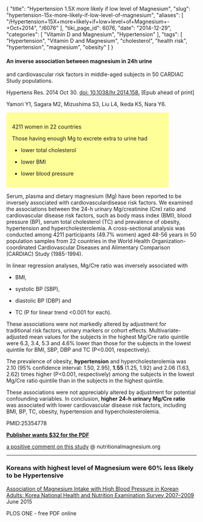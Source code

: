 {
    "title": "Hypertension 1.5X more likely if low level of Magnesium",
    "slug": "hypertension-15x-more-likely-if-low-level-of-magnesium",
    "aliases": [
        "/Hypertension+15X+more+likely+if+low+level+of+Magnesium+-+Oct+2014",
        "/6076"
    ],
    "tiki_page_id": 6076,
    "date": "2014-12-29",
    "categories": [
        "Vitamin D and Magnesium",
        "Hypertension"
    ],
    "tags": [
        "Hypertension",
        "Vitamin D and Magnesium",
        "cholesterol",
        "health risk",
        "hypertension",
        "magnesium",
        "obesity"
    ]
}


#### An inverse association between magnesium in 24h urine   
and cardiovascular risk factors in middle-aged subjects in 50 CARDIAC Study populations.

Hypertens Res. 2014 Oct 30. [doi: 10.1038/hr.2014.158.](https://doi.org/10.1038/hr.2014.158.) <span>[Epub ahead of print]</span>

Yamori Y1, Sagara M2, Mizushima S3, Liu L4, Ikeda K5, Nara Y6.

<div class="border" style="background-color:#FF9;padding:15px;margin:10px 0;border-radius:5px;width:400px">

4211 women in 22 countries

Those having enough Mg to excrete extra to urine had

* lower total cholesterol

* lower BMI

* lower blood pressure

</div>

Serum, plasma and dietary magnesium (Mg) have been reported to be inversely associated with cardiovasculardisease risk factors. We examined the associations between the 24-h urinary Mg/creatinine (Cre) ratio and cardiovascular disease risk factors, such as body mass index (BMI), blood pressure (BP), serum total cholesterol (TC) and prevalence of obesity, hypertension and hypercholesterolemia. A cross-sectional analysis was conducted among 4211 participants (49.7% women) aged 48-56 years in 50 population samples from 22 countries in the World Health Organization-coordinated Cardiovascular Diseases and Alimentary Comparison (CARDIAC) Study (1985-1994). 

In linear regression analyses, Mg/Cre ratio was inversely associated with 

* BMI, 

* systolic BP (SBP), 

* diastolic BP (DBP) and 

* TC (P for linear trend <0.001 for each). 

These associations were not markedly altered by adjustment for traditional risk factors, urinary markers or cohort effects. Multivariate-adjusted mean values for the subjects in the highest Mg/Cre ratio quintile were 6.3, 3.4, 5.3 and 4.6% lower than those for the subjects in the lowest quintile for BMI, SBP, DBP and TC (P<0.001, respectively). 

The prevalence of obesity,  **hypertension**  and hypercholesterolemia was 2.10 (95% confidence interval: 1.50, 2.95),  **1.55** (1.25, 1.92) and 2.06 (1.63, 2.62) times higher (P<0.001, respectively) among the subjects in the lowest Mg/Cre ratio quintile than in the subjects in the highest quintile. 

These associations were not appreciably altered by adjustment for potential confounding variables. In conclusion,  **higher 24-h urinary Mg/Cre ratio**  was associated with lower cardiovascular disease risk factors, including BMI, BP, TC, obesity, hypertension and hypercholesterolemia.

PMID:25354778

 **[Publisher wants $32 for the PDF](http://www.nature.com/hr/journal/vaop/ncurrent/full/hr2014158a.html)** 

[a positive comment on this study](http://www.nutritionalmagnesium.org/magnesium-positively-influences-heart-disease-risk-factors) @ nutritionalmagnesium.org

---

### Koreans with highest level of Magnesium were 60% less likely to be Hypertensive

[Association of Magnesium Intake with High Blood Pressure in Korean Adults: Korea National Health and Nutrition Examination Survey 2007–2009](http://journals.plos.org/plosone/article?id=10.1371/journal.pone.0130405) June 2015

PLOS ONE - free PDF online